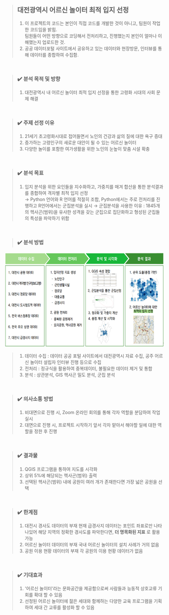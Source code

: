 > ## 대전광역시 어르신 놀이터 최적 입지 선정
> 1. 이 프로젝트의 코드는 본인이 직접 코드를 개발한 것이 아니고, 팀원이 작업한 코드임을 밝힘.  
>    팀원들이 어떤 방향으로 코딩해서 전처리하고, 진행했는지 본인이 얼마나 이해했는지 업로드한 것.  
> 2. 공공 데이터포털 사이트에서 공유하고 있는 데이터와 현장방문, 인터뷰를 통해 데이터를 종합하여 수집함.  
<br/>

> ### :heavy_check_mark: 분석 목적 및 방향
> 1. 대전광역시 내 어르신 놀이터 최적 입지 선정을 통한 고령화 시대의 사회 문제 해결  
<br/>

> ### :heavy_check_mark: 주제 선정 이유  
> 1. 21세기 초고령화시대로 접어들면서 노인의 건강과 삶의 질에 대한 욕구 증대  
> 2. 증가하는 고령인구의 새로운 대안이 될 수 있는 어르신 놀이터  
> 3. 다양한 놀이를 포함한 여가생활을 위한 노인의 눈높이 맞춤 시설 확충  
<br/>

> ### :heavy_check_mark: 분석 목표  
> 1. 입지 분석을 위한 요인들을 지수화하고, 가중치를 매겨 합산을 통한 분석결과를 종합하여 격자별 최적 입지 선정  
> → Python 언어와 R 언어를 적절히 조합, Python에서는 주로 전처리를 진행하고 R언어에서는 군집분석을 실시
> → 군집분석을 사용한 이유 : 1845개의 헥사곤(범위)을 유사한 성격을 갖는 군집으로 집단화하고 형성된 군집들의 특성을 파악하기 위함
<br/>

> ### :heavy_check_mark: 분석 방법
<img src="./img/Dae_dataprocess.PNG" width="620" height="300"><br/>  
> 1. 데이터 수집 : 데이터 공공 포털 사이트에서 대전광역시 자료 수집, 공주 어르신 놀이터 설립자 인터뷰 진행 등으로 수집
> 2. 전처리 : 정규식을 활용하여 중복데이터, 불필요한 데이터 제거 및 통합
> 3. 분석 : 상관분석, GIS 헥사곤 밀도 분석, 군집 분석 
<br/>

> ### :heavy_check_mark: 의사소통 방법  
> 1. 비대면으로 진행 시, Zoom 온라인 회의를 통해 각자 역할을 분담하여 작업 실시  
> 2. 대면으로 진행 시, 프로젝트 시작하기 앞서 각자 맡아서 해야할 일에 대한 역할을 정한 후 진행
<br/>

> ### :heavy_check_mark: 결과물  
> 1. QGIS 프로그램을 통하여 지도를 시각화
> 2. 상위 5%에 해당되는 헥사곤(범위) 출력
> 3. 선택된 헥사곤(범위) 내에 공원이 여러 개가 존재한다면 가장 넓은 공원을 선택
<br/>

> ### :heavy_check_mark: 한계점  
> 1. 대전시 경사도 데이터의 부재
>    현재 급경사지 데이터는 포인트 좌표로만 나타나있어 해당 지역의 정확한 경사도를 파악한다면, __더 명목화된 지표__ 로 활용 가능
> 2. 어르신 놀이터 데이터의 부재
>    국내 어르신 놀이터의 설치 사례가 거의 없음
> 3. 공원 이용 현황 데이터의 부재
>    각 공원의 이용 현황 데이터가 없음  
<br/>

> ### :heavy_check_mark: 기대효과  
> 1. '어르신 놀이터'라는 문화공간을 제공함으로써 사람들과 능동적 상호교류 기회를 확대 할 수 있음  
> 2. 선정된 어르신 놀이터에 젊은 세대와 함께하는 다양한 교육 프로그램을 기획하여 세대 간 교류를 활성화 할 수 있음  
<br/>


